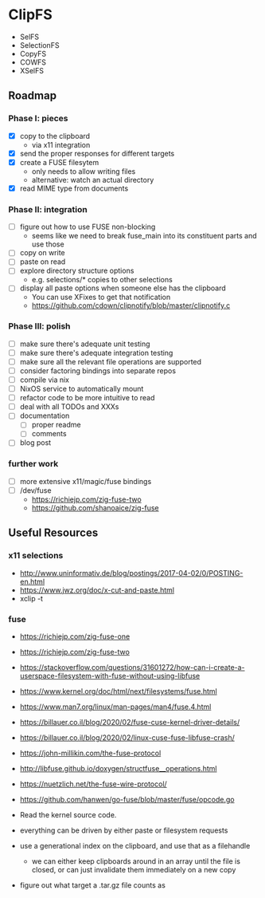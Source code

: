 # ClipFS

- SelFS
- SelectionFS
- CopyFS
- COWFS
- XSelFS

## Roadmap

### Phase I: pieces

- [x] copy to the clipboard
  - via x11 integration
- [x] send the proper responses for different targets
- [x] create a FUSE filesytem
  - only needs to allow writing files
  - alternative: watch an actual directory
- [x] read MIME type from documents

### Phase II: integration

- [ ] figure out how to use FUSE non-blocking
  - seems like we need to break fuse_main into its constituent parts and use those
- [ ] copy on write
- [ ] paste on read
- [ ] explore directory structure options
  - e.g. selections/* copies to other selections
- [ ] display all paste options when someone else has the clipboard
  - You can use XFixes to get that notification
  - https://github.com/cdown/clipnotify/blob/master/clipnotify.c

### Phase III: polish

- [ ] make sure there's adequate unit testing
- [ ] make sure there's adequate integration testing
- [ ] make sure all the relevant file operations are supported
- [ ] consider factoring bindings into separate repos
- [ ] compile via nix
- [ ] NixOS service to automatically mount
- [ ] refactor code to be more intuitive to read
- [ ] deal with all TODOs and XXXs
- [ ] documentation
  - [ ] proper readme
  - [ ] comments
- [ ] blog post

### further work

- [ ] more extensive x11/magic/fuse bindings
- [ ] /dev/fuse 
  - https://richiejp.com/zig-fuse-two
  - https://github.com/shanoaice/zig-fuse


## Useful Resources

### x11 selections

- http://www.uninformativ.de/blog/postings/2017-04-02/0/POSTING-en.html
- https://www.jwz.org/doc/x-cut-and-paste.html
- xclip -t

### fuse

- https://richiejp.com/zig-fuse-one
- https://richiejp.com/zig-fuse-two
- https://stackoverflow.com/questions/31601272/how-can-i-create-a-userspace-filesystem-with-fuse-without-using-libfuse
- https://www.kernel.org/doc/html/next/filesystems/fuse.html
- https://www.man7.org/linux/man-pages/man4/fuse.4.html
- https://billauer.co.il/blog/2020/02/fuse-cuse-kernel-driver-details/
- https://billauer.co.il/blog/2020/02/linux-cuse-fuse-libfuse-crash/
- https://john-millikin.com/the-fuse-protocol
- http://libfuse.github.io/doxygen/structfuse__operations.html
- https://nuetzlich.net/the-fuse-wire-protocol/
- https://github.com/hanwen/go-fuse/blob/master/fuse/opcode.go
- Read the kernel source code.




- everything can be driven by either paste or filesystem requests
- use a generational index on the clipboard, and use that as a filehandle
  - we can either keep clipboards around in an array until the file is closed, or can just invalidate them immediately on a new copy
- figure out what target a .tar.gz file counts as
